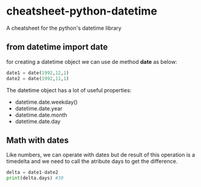 # cheatsheet-python-datetime
A cheatsheet for the python's datetime library


## from datetime import date
for creating a datetime object we can use de method **date** as below:
```python
date1 = date(1992,12,1)
date2 = date(1992,11,1)
```

The datetime object has a lot of useful properties:
* datetime.date.weekday()
* datetime.date.year
* datetime.date.month
* datetime.date.day


## Math with dates
Like numbers, we can operate with dates but de result of this operation is a timedelta and we need to call the atribute days to get the difference.
```python
delta = date1-date2
print(delta.days) #30
```
